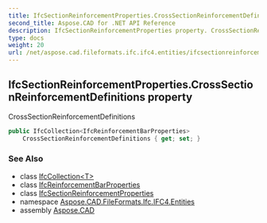 ```yaml
---
title: IfcSectionReinforcementProperties.CrossSectionReinforcementDefinitions
second_title: Aspose.CAD for .NET API Reference
description: IfcSectionReinforcementProperties property. CrossSectionReinforcementDefinitions
type: docs
weight: 20
url: /net/aspose.cad.fileformats.ifc.ifc4.entities/ifcsectionreinforcementproperties/crosssectionreinforcementdefinitions/
---
```

## IfcSectionReinforcementProperties.CrossSectionReinforcementDefinitions property

CrossSectionReinforcementDefinitions

```csharp
public IfcCollection<IfcReinforcementBarProperties> 
    CrossSectionReinforcementDefinitions { get; set; }
```

### See Also

* class [IfcCollection&lt;T&gt;](../../../aspose.cad.fileformats.ifc/ifccollection-1/)
* class [IfcReinforcementBarProperties](../../ifcreinforcementbarproperties/)
* class [IfcSectionReinforcementProperties](../)
* namespace [Aspose.CAD.FileFormats.Ifc.IFC4.Entities](../../ifcsectionreinforcementproperties/)
* assembly [Aspose.CAD](../../../)


